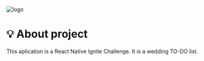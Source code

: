 ![logo](https://github.com/biamesquitap/todoList-native-challenge/assets/94808375/022e52a6-b48a-4374-98d5-094eb2b9bcad)

<h1>💡 About project </h1>
<p>
  This aplication is a React Native Ignite Challenge. It is a wedding TO-DO list.
</p>
